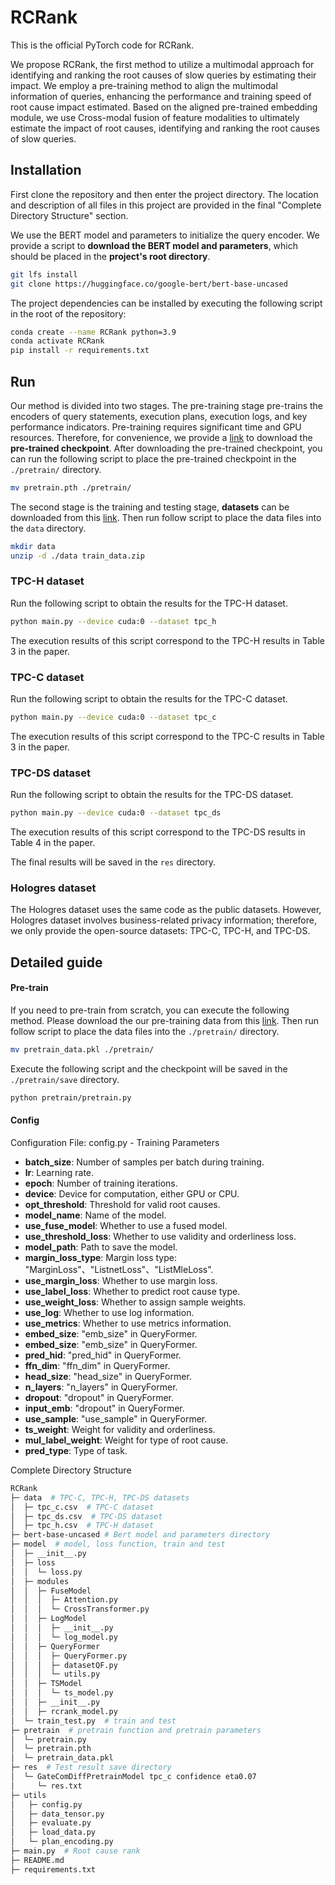 # RCRank

This is the official PyTorch code for RCRank.

We propose RCRank, the first method to utilize a multimodal approach for identifying and ranking the root causes of slow queries by estimating their impact. We employ a pre-training method to align the multimodal information of queries, enhancing the performance and training speed of root cause impact estimated. Based on the aligned pre-trained embedding module, we use Cross-modal fusion of feature modalities to ultimately estimate the impact of root causes, identifying and ranking the root causes of slow queries.

## Installation
First clone the repository and then enter the project directory. The location and description of all files in this project are provided in the final "Complete Directory Structure" section.

We use the BERT model and parameters to initialize the query encoder. We provide a script to **download the BERT model and parameters**, which should be placed in the **project's root directory**.
```bash
git lfs install
git clone https://huggingface.co/google-bert/bert-base-uncased
```

The project dependencies can be installed by executing the following script in the root of the repository:
```bash
conda create --name RCRank python=3.9
conda activate RCRank
pip install -r requirements.txt
```

## Run

Our method is divided into two stages. The pre-training stage pre-trains the encoders of query statements, execution plans, execution logs, and key performance indicators. Pre-training requires significant time and GPU resources. Therefore, for convenience, we provide a [link](https://drive.google.com/file/d/1ar52Ih9ADbB4TX2NXE4PNfi4HdFfyv-t/view?usp=drive_link) to download the **pre-trained checkpoint**. After downloading the pre-trained checkpoint, you can run the following script to place the pre-trained checkpoint in the `./pretrain/` directory.
```bash
mv pretrain.pth ./pretrain/
```

The second stage is the training and testing stage, **datasets** can be downloaded from this [link](https://drive.google.com/file/d/1u9Ne2fqSzzeQ1Nd24DeEeWUxyFddhexW/view?usp=sharing). Then run follow script to place the data files into the `data` directory.
```bash
mkdir data
unzip -d ./data train_data.zip
```

### TPC-H dataset
Run the following script to obtain the results for the TPC-H dataset.
```bash
python main.py --device cuda:0 --dataset tpc_h
```
The execution results of this script correspond to the TPC-H results in Table 3 in the paper.

### TPC-C dataset
Run the following script to obtain the results for the TPC-C dataset.
```bash
python main.py --device cuda:0 --dataset tpc_c
```
The execution results of this script correspond to the TPC-C results in Table 3 in the paper.

### TPC-DS dataset
Run the following script to obtain the results for the TPC-DS dataset.
```bash
python main.py --device cuda:0 --dataset tpc_ds
```
The execution results of this script correspond to the TPC-DS results in Table 4 in the paper.

The final results will be saved in the `res` directory.

### Hologres dataset

The Hologres dataset uses the same code as the public datasets. However, Hologres dataset involves business-related privacy information; therefore, we only provide the open-source datasets: TPC-C, TPC-H, and TPC-DS.

## Detailed guide

#### Pre-train

If you need to pre-train from scratch, you can execute the following method. Please download the our pre-training data from this [link](https://drive.google.com/file/d/1ZkVLYl9gV5GnkD_Uv3G3a9VA-WrgRNhT/view?usp=drive_link). Then run follow script to place the data files into the `./pretrain/` directory. 
```bash
mv pretrain_data.pkl ./pretrain/
```

Execute the following script and the checkpoint will be saved in the `./pretrain/save` directory.
```bash
python pretrain/pretrain.py
```

#### Config
Configuration File: config.py - Training Parameters

- **batch_size**: Number of samples per batch during training.
- **lr**: Learning rate.
- **epoch**: Number of training iterations.
- **device**: Device for computation, either GPU or CPU.
- **opt_threshold**: Threshold for valid root causes.
- **model_name**: Name of the model.
- **use_fuse_model**: Whether to use a fused model.
- **use_threshold_loss**: Whether to use validity and orderliness loss.
- **model_path**: Path to save the model.
- **margin_loss_type**: Margin loss type: "MarginLoss"、"ListnetLoss"、"ListMleLoss".
- **use_margin_loss**: Whether to use margin loss.
- **use_label_loss**: Whether to predict root cause type.
- **use_weight_loss**: Whether to assign sample weights.
- **use_log**: Whether to use log information.
- **use_metrics**: Whether to use metrics information.
- **embed_size**: "emb_size" in QueryFormer.
- **embed_size**: "emb_size" in QueryFormer.
- **pred_hid**: "pred_hid" in QueryFormer.
- **ffn_dim**: "ffn_dim" in QueryFormer.
- **head_size**: "head_size" in QueryFormer.
- **n_layers**: "n_layers" in QueryFormer.
- **dropout**: "dropout" in QueryFormer.
- **input_emb**: "dropout" in QueryFormer.
- **use_sample**: "use_sample" in QueryFormer.
- **ts_weight**: Weight for validity and orderliness.
- **mul_label_weight**: Weight for type of root cause.
- **pred_type**: Type of task.

Complete Directory Structure
```bash
RCRank
├─ data  # TPC-C, TPC-H, TPC-DS datasets
│  ├─ tpc_c.csv  # TPC-C dataset
│  ├─ tpc_ds.csv  # TPC-DS dataset
│  ├─ tpc_h.csv  # TPC-H dataset
├─ bert-base-uncased # Bert model and parameters directory
├─ model  # model, loss function, train and test
│  ├─ __init__.py
│  ├─ loss
│  │  └─ loss.py
│  ├─ modules
│  │  ├─ FuseModel
│  │  │  ├─ Attention.py
│  │  │  └─ CrossTransformer.py
│  │  ├─ LogModel
│  │  │  ├─ __init__.py
│  │  │  └─ log_model.py
│  │  ├─ QueryFormer
│  │  │  ├─ QueryFormer.py
│  │  │  ├─ datasetQF.py
│  │  │  └─ utils.py
│  │  ├─ TSModel
│  │  │  └─ ts_model.py
│  │  ├─ __init__.py
│  │  ├─ rcrank_model.py
│  └─ train_test.py  # train and test
├─ pretrain  # pretrain function and pretrain parameters
│  └─ pretrain.py  
│  └─ pretrain.pth
│  └─ pretrain_data.pkl   
├─ res  # Test result save directory
│  └─ GateComDiffPretrainModel tpc_c confidence eta0.07
│     └─ res.txt
├─ utils
│   ├─ config.py
│   ├─ data_tensor.py
│   ├─ evaluate.py
│   ├─ load_data.py
│   └─ plan_encoding.py
├─ main.py  # Root cause rank
├─ README.md
├─ requirements.txt
```

